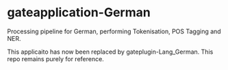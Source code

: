 # gateapplication-German

Processing pipeline for German, performing Tokenisation, POS Tagging and NER.

This applicaito has now been replaced by gateplugin-Lang_German. This repo remains purely for reference.
